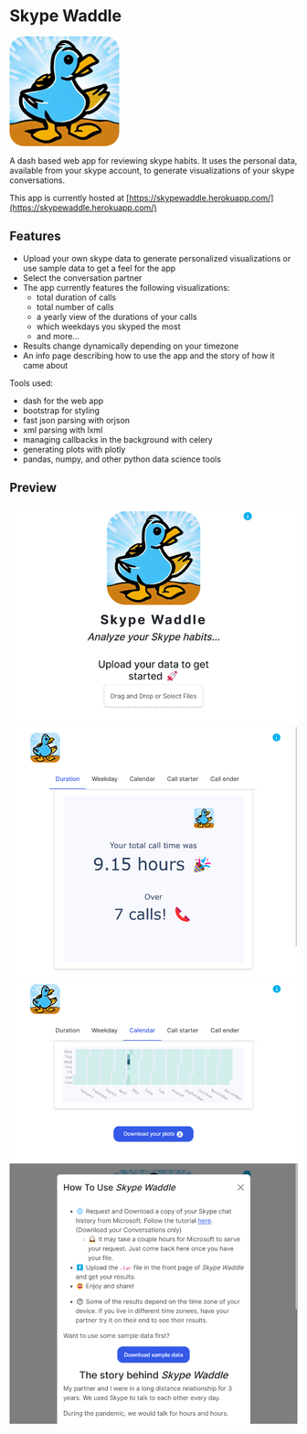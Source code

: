 # Skype Waddle

[![Skype Waddle](/assets/icon-192x192.png)](https://skypewaddle.herokuapp.com/)

A dash based web app for reviewing skype habits. It uses the personal data, available from your skype account, to generate visualizations of your skype conversations.

This app is currently hosted at [https://skypewaddle.herokuapp.com/](https://skypewaddle.herokuapp.com/)

## Features

- Upload your own skype data to generate personalized visualizations or use sample data to get a feel for the app
- Select the conversation partner
- The app currently features the following visualizations:
  - total duration of calls
  - total number of calls
  - a yearly view of the durations of your calls
  - which weekdays you skyped the most
  - and more...
- Results change dynamically depending on your timezone
- An info page describing how to use the app and the story of how it came about

Tools used:

- dash for the web app
- bootstrap for styling
- fast json parsing with orjson
- xml parsing with lxml
- managing callbacks in the background with celery
- generating plots with plotly
- pandas, numpy, and other python data science tools

## Preview

![Preview](/docs/img/landing.png)
![Duration plot](/docs/img/duration.png)
![Calendar plot](/docs/img/calendar.png)
![Info modal](/docs/img/info.png)
